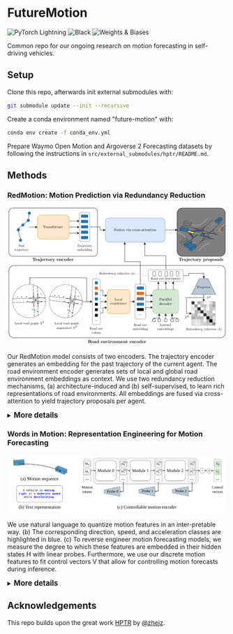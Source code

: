 # FutureMotion
![PyTorch Lightning](https://img.shields.io/badge/pytorch-lightning-blue.svg?logo=PyTorch%20Lightning) ![Black](https://img.shields.io/badge/code%20style-black-000000.svg) ![Weights & Biases](https://raw.githubusercontent.com/wandb/assets/main/wandb-github-badge-gradient.svg)

Common repo for our ongoing research on motion forecasting in self-driving vehicles.

## Setup
Clone this repo, afterwards init external submodules with:
```bash
git submodule update --init --recursive
```
Create a conda environment named "future-motion" with:
```bash
conda env create -f conda_env.yml
```

Prepare Waymo Open Motion and Argoverse 2 Forecasting datasets by following the instructions in `src/external_submodules/hptr/README.md`.

## Methods

### RedMotion: Motion Prediction via Redundancy Reduction 

![RedMotion](figures/red_motion.png "RedMotion")

Our RedMotion model consists of two encoders. The trajectory encoder generates an embedding for the past trajectory of the current agent. The road environment encoder generates sets of local and global road environment embeddings as context. We use two redundancy reduction mechanisms, (a) architecture-induced and (b) self-supervised, to learn rich representations of road environments. All embeddings are fused via cross-attention to yield trajectory proposals per agent.

<details>
<summary><big><b>More details</b></big></summary>

This repo contains the refactored implementation of RedMotion, the original implementation is available [here](https://github.com/kit-mrt/red-motion).

The Waymo Motion Prediction Challenge doesn't allow sharing the weights used in the challenge. However, we provide a [Colab notebook](https://colab.research.google.com/drive/16pwsmOTYdPpbNWf2nm1olXcx1ZmsXHB8) for a model with a shorter prediction horizon (5s vs. 8s) as a demo.

<big><b>Training</b></big>

To train a RedMotion model (tra-dec config) from scratch, adapt the global variables in train.sh according to your setup (Weights & Biases, local paths, batch size and visible GPUs).
The default batch size is set for A6000 GPUs with 48GB VRAM.
Then start the training run with:
```bash
bash train.sh ac_red_motion
```
For reference, this [wandb plot](https://wandb.ai/kit-mrt/red-motion-hptr/reports/waymo_pred-mean_average_precision-24-05-25-17-50-52---Vmlldzo4MDkyMjQ2?accessToken=j7a8pf4wvm9g6gvy95f88h0asdy57few6rw1jvv1qrf9jzuwpnirzv975id3pgxn) shows the validation mAP scores for the epochs 23 - 129 (default config, trained on 4 A6000 GPUs for ~100h).

<big><b>Reference</b></big>
```bibtex
@article{
    wagner2024redmotion,
    title={RedMotion: Motion Prediction via Redundancy Reduction},
    author={Royden Wagner and Omer Sahin Tas and Marvin Klemp and Carlos Fernandez and Christoph Stiller},
    journal={Transactions on Machine Learning Research},
    issn={2835-8856},
    year={2024},
}
```

</details>

### Words in Motion: Representation Engineering for Motion Forecasting

![Words in Motion](figures/words_in_motion.png "Words in Motion")

We use natural language to quantize motion features in an inter-pretable way. (b) The corresponding direction, speed, and acceleration classes are highlighted in blue. (c) To reverse engineer motion forecasting models, we measure the degree to which these features are embedded in their hidden states H with linear probes. Furthermore, we use our discrete motion features to fit control vectors V that allow for controlling motion forecasts during inference.

<details>
<summary><big><b>More details</b></big></summary>

Soon to be released.

</details>


## Acknowledgements
This repo builds upon the great work [HPTR](https://github.com/zhejz/HPTR) by [@zhejz](https://github.com/zhejz). 
